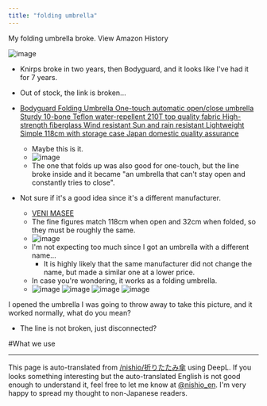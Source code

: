 ```yaml
---
title: "folding umbrella"
---
```


My folding umbrella broke.
View Amazon History

![image](https://gyazo.com/74edcef5807351167f697450d9d111e1/thumb/1000)
- Knirps broke in two years, then Bodyguard, and it looks like I've had it for 7 years.
- Out of stock, the link is broken...
- [Bodyguard Folding Umbrella One-touch automatic open/close umbrella Sturdy 10-bone Teflon water-repellent 210T top quality fabric High-strength fiberglass Wind resistant Sun and rain resistant Lightweight Simple 118cm with storage case Japan domestic quality assurance](https://amzn.to/4eH0rbP)
    - Maybe this is it.
    - ![image](https://gyazo.com/a4f53fe25be4a79873851e7b62739e0b/thumb/1000)
    - The one that folds up was also good for one-touch, but the line broke inside and it became "an umbrella that can't stay open and constantly tries to close".

- Not sure if it's a good idea since it's a different manufacturer.
    - [VENI MASEE](https://amzn.to/3V7Tvxp)
    - The fine figures match 118cm when open and 32cm when folded, so they must be roughly the same.
    - ![image](https://gyazo.com/9087e2121caca9155dcb1e4bdead3ec9/thumb/1000)
    - I'm not expecting too much since I got an umbrella with a different name...
        - It is highly likely that the same manufacturer did not change the name, but made a similar one at a lower price.
    - In case you're wondering, it works as a folding umbrella.
    - ![image](https://gyazo.com/64a48e9e8c2dcbce01caef54e1c3bf4d/thumb/1000)
![image](https://gyazo.com/ce28472785757c54030a43de6effb539/thumb/1000)
![image](https://gyazo.com/17893739c97df67d603aa4ded6a517c8/thumb/1000)
![image](https://gyazo.com/2b5cdbbfac2194f56b190568072348b2/thumb/1000)

I opened the umbrella I was going to throw away to take this picture, and it worked normally, what do you mean?
- The line is not broken, just disconnected?

#What we use

---
This page is auto-translated from [/nishio/折りたたみ傘](https://scrapbox.io/nishio/折りたたみ傘) using DeepL. If you looks something interesting but the auto-translated English is not good enough to understand it, feel free to let me know at [@nishio_en](https://twitter.com/nishio_en). I'm very happy to spread my thought to non-Japanese readers.